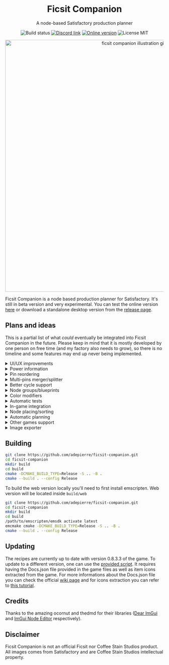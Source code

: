 <h1 align="center" style="margin-top: 0px;">Ficsit Companion</h1>

<p align="center">A node-based Satisfactory production planner</p>

<div align="center">
    <img src="https://github.com/adepierre/ficsit-companion/actions/workflows/build.yaml/badge.svg" alt="Build status">
    <a href="https://discord.gg/JntZTZehQB" target="_blank"><img src="https://badgen.net/badge/icon/Discord?icon=discord&label" alt="Discord link"></a>
    <a href="https://adepierre.github.io/ficsit-companion/" target="_blank"><img src="https://badgen.net/badge/%F0%9F%8C%90/Online%20version/blue" alt="Online version"></a>
    <img src="https://badgen.net/badge/license/MIT/orange" alt="License MIT">
</div>

<p align="center" style="margin-bottom: 0px !important;">
  <img width="800" src="https://github.com/user-attachments/assets/8ff8ac2e-513b-4cf1-b10a-b65937dc81ce" alt="ficsit companion illustration gif" align="center">
</p>

Ficsit Companion is a node based production planner for Satisfactory. It's still in beta version and very experimental. You can test the online version [here](https://adepierre.github.io/ficsit-companion/) or download a standalone desktop version from the [release page](https://github.com/adepierre/ficsit-companion/releases/latest).

## Plans and ideas

This is a partial list of what *could* eventually be integrated into Ficsit Companion in the future. Please keep in mind that it is mostly developed by one person on free time (and my factory also needs to grow), so there is no timeline and some features may end up never being implemented.

<details>
<summary>UI/UX improvements</summary>

Usually, I tend to favor functionnality before look (please don't judge my shoebox factories). As a consequence the UI and web version are currently not very pretty and lots of thing could be improved visually for a better experience.
</details>

<details>
<summary>Power information</summary>

Adding power information to the left pannel is not as simple as that. The first issue is the Particle Accelerator (and potentially other new buildings coming in future updates), that has varying power requirements based on time and recipes used. The other thing to think about is overclocking: assuming you need 2.4 Constructors, you can either build
- 1 Constructor overclocked to 240%, for a total of 12.73 MW
- 3 Constructors, one of them being underclocked to 40%, for a total of 9.19 MW
- 3 Constructors, all underclocked to 80%, for a total of 8.93 MW
- 6 Constructors, all underclocked to 40% (for example if you plan to upgrade once you get higher tier belts), for a total of 7.15 MW

In this case, it is not clear which option should be displayed in the production summary. I'd say both options 2 and 3 could be interesting to have, but would like to hear feedback about that.
</details>

<details>
<summary>Pin reordering</summary>

Inside a node, in/out pins order is irrelevant. However, being able to reorder them could be helpful to get cleaner layouts with less link crossing overall.
</details>

<details>
<summary>Multi-pins merger/splitter</summary>

Currently, merger and splitter nodes are limited to two in/out pins only, forcing to chain them. Having a button or an option to add (remove?) pins would simplify some graphs. I'm not sure yet what would be a "good" UX for that. It also requires to rethink a bit the propagation algorithm as it currently assumes there are always only two in/out pins.
</details>

<details>
<summary>Better cycle support</summary>

Currently production cycles (such as recycled plastic/rubber) are still quite buggy and sometimes require users to manually update rates to balance things out. I am not sure there is a "perfect" solution here, but improving support for circular productions would definitely be a good thing.
</details>

<details>
<summary>Node groups/blueprints</summary>

Creating large production chains can pretty quickly lead to cluttered environment. It could be useful to have the ability to create "custom" nodes (for example by collapsing a set of existing nodes) with different inputs and outputs. Saving/reusing these nodes as "blueprints" could also be handy. Issues may arise to properly keep in sync inputs and outputs of such nodes though.
</details>

<details>
<summary>Color modifiers</summary>

Adding the ability to change colors for links/nodes would definitely help having better organized graphs.
</details>

<details>
<summary>Automatic tests</summary>

This is more a developper thing, but adding automatic tests using the [ImGui Test Engine](https://github.com/ocornut/imgui_test_engine) would be very helpful to speed up development and debugging, avoid regressions etc...
</details>

<details>
<summary>In-game integration</summary>

I don't know much about Satisfactory mods, but as this is a C++ project using ImGui, I think it may be possible to have it integrated directly in game as a mod/part of a mod. At the moment this is just an idea though, and it would probably require a lot of tweaking to have it working.
</details>

<details>
<summary>Node placing/sorting</summary>

Having a button to automatically sort/place all the nodes on screen to minimize link crossing would be very useful. Not sure how to implement it properly yet though.
</details>

<details>
<summary>Automatic planning</summary>

I'm not a fan of fully automatic tools that can generate full optimized production chains, as I think they take away part of the fun of the planning phase. That being said, it could still be useful to add an option to expand a pin with a full production chain. Development-wise, it may be quite hard to implement from scratch, but using a tool like lpsolve could be fairly easy, assuming it's possible to translate Satisfactory constraints into the chosen solver language.
</details>

<details>
<summary>Other games support</summary>

The main concept of node editor production planner is not specific to Satisfactory and could be extended to other similar games (Factorio, Dyson Sphere Program...). The only requirement would be the possibility to generate a similar recipes json file (and potentially have images for the items).
</details>

<details>
<summary>Image exporter</summary>

Currently, if you want to visualize a previously generated production chain, you need to reopen it inside Ficsit Companion. It means each node takes a lot of space with all the pins. It would be helpful to have an option to export it to a more compact format, potentially an image, where you can easily see everything at a glance. This could either be integrated directly in the app or as a side script reading from a saved file.
</details>


## Building

```bash
git clone https://github.com/adepierre/ficsit-companion.git
cd ficsit-companion
mkdir build
cd build
cmake -DCMAKE_BUILD_TYPE=Release -S .. -B .
cmake --build . --config Release
```

To build the web version locally you'll need to first install emscripten. Web version will be located inside ``build/web``
```bash
git clone https://github.com/adepierre/ficsit-companion.git
cd ficsit-companion
mkdir build
cd build
/path/to/emscripten/emsdk activate latest
emcmake cmake -DCMAKE_BUILD_TYPE=Release -S .. -B .
cmake --build . --config Release
```

## Updating

The recipes are currently up to date with version 0.8.3.3 of the game. To update to a different version, one can use the [provided script](scripts/data_extractor.py). It requires having the Docs.json file provided in the game files as well as item icons extracted from the game. For more informations about the Docs.json file you can check the official [wiki page](https://satisfactory.wiki.gg/wiki/Community_resources) and for icons extraction you can refer to [this tutorial](https://docs.ficsit.app/satisfactory-modding/latest/Development/ExtractGameFiles.html).

## Credits

Thanks to the amazing ocornut and thedmd for their libraries ([Dear ImGui](https://github.com/ocornut/imgui/) and [ImGui Node Editor](https://github.com/thedmd/imgui-node-editor) respectively).

## Disclaimer

Ficsit Companion is not an official Ficsit nor Coffee Stain Studios product. All images comes from Satisfactory and are Coffee Stain Studios intellectual property.
